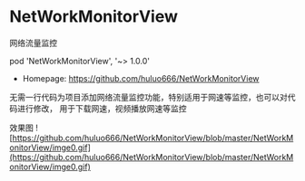 # NetWorkMonitorView
网络流量监控

  pod 'NetWorkMonitorView', '~> 1.0.0'
   - Homepage: https://github.com/huluo666/NetWorkMonitorView
   
   无需一行代码为项目添加网络流量监控功能，特别适用于网速等监控，也可以对代码进行修改，
   用于下载网速，视频播放网速等监控

效果图
![https://github.com/huluo666/NetWorkMonitorView/blob/master/NetWorkMonitorView/imge0.gif](https://github.com/huluo666/NetWorkMonitorView/blob/master/NetWorkMonitorView/imge0.gif)
